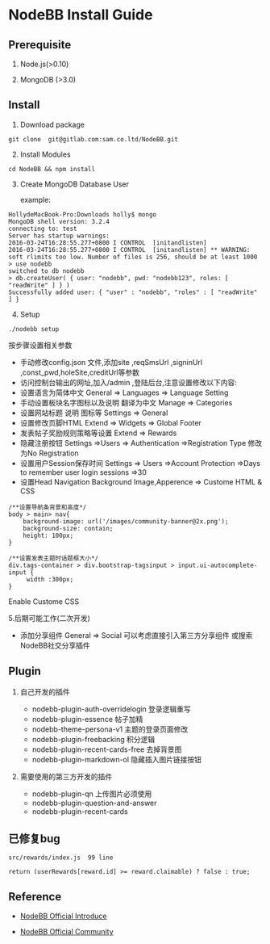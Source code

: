 # NodeBB Install Guide

## Prerequisite

1. Node.js(>0.10)

2. MongoDB (>3.0)


## Install

1. Download package

```
git clone  git@gitlab.com:sam.co.ltd/NodeBB.git

```

2. Install Modules
```
cd NodeBB && npm install
```

3. Create MongoDB Database User

   example:

```
HollydeMacBook-Pro:Downloads holly$ mongo
MongoDB shell version: 3.2.4
connecting to: test
Server has startup warnings:
2016-03-24T16:28:55.277+0800 I CONTROL  [initandlisten]
2016-03-24T16:28:55.277+0800 I CONTROL  [initandlisten] ** WARNING: soft rlimits too low. Number of files is 256, should be at least 1000
> use nodebb
switched to db nodebb
> db.createUser( { user: "nodebb", pwd: "nodebb123", roles: [ "readWrite" ] } )
Successfully added user: { "user" : "nodebb", "roles" : [ "readWrite" ] }

```

4. Setup



```
./nodebb setup
```

按步骤设置相关参数
* 手动修改config.json 文件,添加site ,reqSmsUrl ,signinUrl ,const_pwd,holeSite,creditUrl等参数
* 访问控制台输出的网址,加入/admin ,登陆后台,注意设置修改以下内容:
* 设置语言为简体中文  General => Languages => Language Setting
* 手动设置板块名字图标以及说明 翻译为中文  Manage => Categories
* 设置网站标题 说明 图标等  Settings => General
* 设置修改页脚HTML  Extend => Widgets => Global Footer
* 发表帖子奖励规则策略等设置  Extend => Rewards
* 隐藏注册按钮 Settings =>Users => Authentication =>Registration Type   修改为No Registration
* 设置用户Session保存时间 Settings => Users =>Account Protection =>Days to remember user login sessions =>30
* 设置Head Navigation Background Image,Apperence => Custome HTML & CSS

````
/**设置导航条背景和高度*/
body > main> nav{
    background-image: url('/images/community-banner@2x.png');
    background-size: contain;
    height: 100px;
}
````

````
/**设置发表主题时话题框大小*/
div.tags-container > div.bootstrap-tagsinput > input.ui-autocomplete-input {
     width :300px;
}
````

Enable Custome CSS

5.后期可能工作(二次开发)
* 添加分享组件  General => Social 可以考虑直接引入第三方分享组件 或搜索NodeBB社交分享插件

## Plugin

1. 自己开发的插件
    * nodebb-plugin-auth-overridelogin 登录逻辑重写
    * nodebb-plugin-essence  帖子加精
    * nodebb-theme-persona-v1 主题的登录页面修改
    * nodebb-plugin-freebacking 积分逻辑
    * nodebb-plugin-recent-cards-free 去掉背景图
    * nodebb-plugin-markdown-ol  隐藏插入图片链接按钮


2. 需要使用的第三方开发的插件
    * nodebb-plugin-qn  上传图片必须使用
    * nodebb-plugin-question-and-answer
    * nodebb-plugin-recent-cards


## 已修复bug
```
src/rewards/index.js  99 line

return (userRewards[reward.id] >= reward.claimable) ? false : true;
```
## Reference

* [NodeBB Official Introduce](https://docs.nodebb.org/en/latest/index.html)

* [NodeBB Official Community](https://community.nodebb.org/)